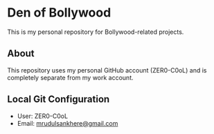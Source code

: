 # Den of Bollywood

This is my personal repository for Bollywood-related projects.

## About
This repository uses my personal GitHub account (ZER0-C0oL) and is completely separate from my work account.

## Local Git Configuration
- User: ZER0-C0oL
- Email: mrudulsankhere@gmail.com
